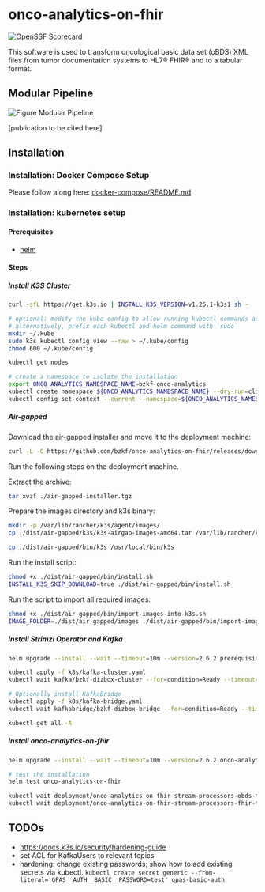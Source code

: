 # onco-analytics-on-fhir

[![OpenSSF Scorecard](https://img.shields.io/ossf-scorecard/github.com/bzkf/onco-analytics-on-fhir?label=openssf%20scorecard&style=flat)](https://scorecard.dev/viewer/?uri=github.com/bzkf/onco-analytics-on-fhir)

This software is used to transform oncological basic data set (oBDS) XML files from tumor documentation systems to HL7® FHIR® and to a tabular format.

## Modular Pipeline

![Figure Modular Pipeline](img/fig1.png)

[publication to be cited here]

## Installation

### Installation: Docker Compose Setup

Please follow along here: [docker-compose/README.md](docker-compose/README.md)

### Installation: kubernetes setup

#### Prerequisites

- [helm](https://github.com/helm/helm)

#### Steps

##### Install K3S Cluster

```sh
curl -sfL https://get.k3s.io | INSTALL_K3S_VERSION=v1.26.1+k3s1 sh -

# optional: modify the kube config to allow running kubectl commands as a non-root user
# alternatively, prefix each kubectl and helm command with `sudo`
mkdir ~/.kube
sudo k3s kubectl config view --raw > ~/.kube/config
chmod 600 ~/.kube/config

kubectl get nodes

# create a namespace to isolate the installation
export ONCO_ANALYTICS_NAMESPACE_NAME=bzkf-onco-analytics
kubectl create namespace ${ONCO_ANALYTICS_NAMESPACE_NAME} --dry-run=client -o yaml | kubectl apply -f -
kubectl config set-context --current --namespace=${ONCO_ANALYTICS_NAMESPACE_NAME}
```

##### Air-gapped

Download the air-gapped installer and move it to the deployment machine:

<!-- x-release-please-start-version -->

```sh
curl -L -O https://github.com/bzkf/onco-analytics-on-fhir/releases/download/v2.6.2/air-gapped-installer.tgz
```

<!-- x-release-please-end -->

Run the following steps on the deployment machine.

Extract the archive:

```sh
tar xvzf ./air-gapped-installer.tgz
```

Prepare the images directory and k3s binary:

```sh
mkdir -p /var/lib/rancher/k3s/agent/images/
cp ./dist/air-gapped/k3s/k3s-airgap-images-amd64.tar /var/lib/rancher/k3s/agent/images/

cp ./dist/air-gapped/bin/k3s /usr/local/bin/k3s
```

Run the install script:

```sh
chmod +x ./dist/air-gapped/bin/install.sh
INSTALL_K3S_SKIP_DOWNLOAD=true ./dist/air-gapped/bin/install.sh
```

Run the script to import all required images:

```sh
chmod +x ./dist/air-gapped/bin/import-images-into-k3s.sh
IMAGE_FOLDER=./dist/air-gapped/images ./dist/air-gapped/bin/import-images-into-k3s.sh
```

##### Install Strimzi Operator and Kafka

<!-- x-release-please-start-version -->

```sh
helm upgrade --install --wait --timeout=10m --version=2.6.2 prerequisites oci://ghcr.io/bzkf/onco-analytics-on-fhir/charts/prerequisites

kubectl apply -f k8s/kafka-cluster.yaml
kubectl wait kafka/bzkf-dizbox-cluster --for=condition=Ready --timeout=300s

# Optionally install KafkaBridge
kubectl apply -f k8s/kafka-bridge.yaml
kubectl wait kafkabridge/bzkf-dizbox-bridge --for=condition=Ready --timeout=300s

kubectl get all -A
```

##### Install onco-analytics-on-fhir

```sh
helm upgrade --install --wait --timeout=10m --version=2.6.2 onco-analytics-on-fhir oci://ghcr.io/bzkf/onco-analytics-on-fhir/charts/onco-analytics-on-fhir

# test the installation
helm test onco-analytics-on-fhir

kubectl wait deployment/onco-analytics-on-fhir-stream-processors-obds-to-fhir --for=condition=Available --timeout=300s
kubectl wait deployment/onco-analytics-on-fhir-stream-processors-fhir-to-server --for=condition=Available --timeout=300s
```

<!-- x-release-please-end -->

## TODOs

- <https://docs.k3s.io/security/hardening-guide>
- set ACL for KafkaUsers to relevant topics
- hardening: change existing passwords; show how to add existing secrets via kubectl.
  `kubectl create secret generic --from-literal='GPAS__AUTH__BASIC__PASSWORD=test' gpas-basic-auth`
